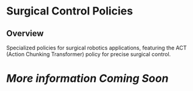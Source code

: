 # Surgical Control Policies

## Overview

Specialized policies for surgical robotics applications, featuring the ACT (Action Chunking Transformer) policy for precise surgical control.

# *More information Coming Soon*
